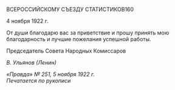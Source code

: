 ВСЕРОССИЙСКОМУ СЪЕЗДУ СТАТИСТИКОВ160

4 ноября 1922 г.

От души благодарю вас за приветствие и прошу принять мою благодарность и луч­шие пожелания успешной работы.

Председатель Совета Народных Комиссаров

_В. Ульянов (Ленин)_

_«Правда» № 251, 5 ноября 1922 г.                                                          Печатается по рукописи_